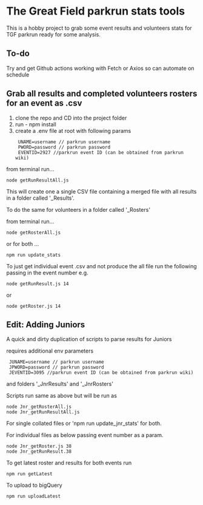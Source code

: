 # The Great Field parkrun stats tools

This is a hobby project to grab some event results and volunteers stats for TGF parkrun ready for some analysis.

## To-do

Try and get Github actions working with Fetch or Axios so can automate on schedule

## Grab all results and completed volunteers rosters for an event as .csv

1. clone the repo and CD into the project folder
2. run - npm install
3. create a .env file at root with following params
   ```
    UNAME=username // parkrun username
    PWORD=password // parkrun password
    EVENTID=2927 //parkrun event ID (can be obtained from parkrun wiki)
   ```

from terminal run...

```
node getRunResultAll.js
```

This will create one a single CSV file containing a merged file with all results in a folder called '\_Results'.

To do the same for volunteers in a folder called '\_Rosters'

from terminal run...

```
node getRosterAll.js
```

or for both ...

```
npm run update_stats
```

To just get individual event .csv and not produce the all file run the following passing in the event number e.g.

```
node getRunResult.js 14
```

or

```
node getRoster.js 14
```

## Edit: Adding Juniors

A quick and dirty duplication of scripts to parse results for Juniors

requires additional env parameters

```
 JUNAME=username // parkrun username
 JPWORD=password // parkrun password
 JEVENTID=3095 //parkrun event ID (can be obtained from parkrun wiki)
```

and folders '\_JnrResults' and '\_JnrRosters'

Scripts run same as above but will be run as

```
node Jnr_getRosterAll.js
node Jnr_getRunResultAll.js
```

For single collated files or 'npm run update_jnr_stats' for both.

For individual files as below passing event number as a param.

```
node Jnr_getRoster.js 38
node Jnr_getRunResult.38
```

To get latest roster and results for both events run

```
npm run getLatest
```

To upload to bigQuery

```
npm run uploadLatest
```
